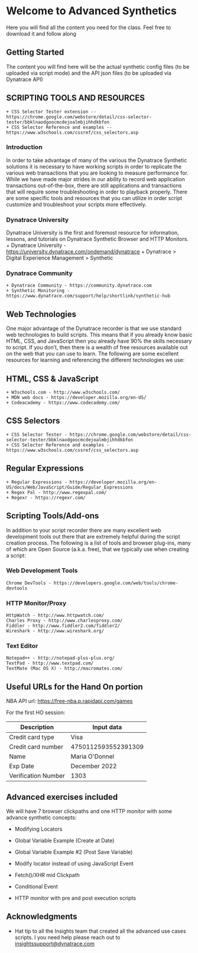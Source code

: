 # Welcome to Advanced Synthetics

Here you will find all the content you need for the class. Feel free to download it and follow along

## Getting Started

The content you will find here will be the actual synthetic config files (to be uploaded via script mode) and the API json files (to be uploaded via Dynatrace API)

## SCRIPTING TOOLS AND RESOURCES

	+ CSS Selector Tester extension -- https://chrome.google.com/webstore/detail/css-selector-tester/bbklnaodgoocmcdejoalmbjihhdkbfon
	+ CSS Selector Reference and examples -- https://www.w3schools.com/cssref/css_selectors.asp

### Introduction

In order to take advantage of many of the various the Dynatrace Synthetic solutions it is necessary to have working scripts in order to replicate the various web transactions that you are looking to measure performance for.  While we have made major strides in our ability to record web application transactions out-of-the-box, there are still applications and transactions that will require some troubleshooting in order to playback properly.  There are some specific tools and resources that you can utilize in order script customize and troubleshoot your scripts more effectively.  

### Dynatrace University
Dynatrace University is the first and foremost resource for information, lessons, and tutorials on Dynatrace Synthetic Browser and HTTP Monitors.
	+ Dynatrace University - https://university.dynatrace.com/ondemand/dynatrace
	+ Dynatrace > Digital Experience Management > Synthetic 

### Dynatrace Community
	+ Dynatrace Community - https://community.dynatrace.com
	+ Synthetic Monitoring -  https://www.dynatrace.com/support/help/shortlink/synthetic-hub

## Web Technologies
One major advantage of the Dynatrace recorder is that we use standard web technologies to build scripts.  This means that if you already know basic HTML, CSS, and JavaScript then you already have 90% the skills necessary to script.  If you don’t, then there is a wealth of free resources available out on the web that you can use to learn.  The following are some excellent resources for learning and referencing the different technologies we use:
	
## HTML, CSS & JavaScript
	+ W3schools.com - http://www.w3schools.com/
	+ MDN web docs - https://developer.mozilla.org/en-US/
	+ Codeacademy - https://www.codecademy.com/

## CSS Selectors
	+ CSS Selector Tester - https://chrome.google.com/webstore/detail/css-selector-tester/bbklnaodgoocmcdejoalmbjihhdkbfon
	+ CSS Selector Reference and examples - https://www.w3schools.com/cssref/css_selectors.asp

## Regular Expressions
	+ Regular Expressions - https://developer.mozilla.org/en-US/docs/Web/JavaScript/Guide/Regular_Expressions
	+ Regex Pal - http://www.regexpal.com/ 
	+ Regexr - https://regexr.com/

## Scripting Tools/Add-ons

In addition to your script recorder there are many excellent web development tools out there that are extremely helpful during the script creation process.  The following is a list of tools and browser plug-ins, many of which are Open Source (a.k.a. free), that we typically use when creating a script: 

### Web Development Tools
	Chrome DevTools - https://developers.google.com/web/tools/chrome-devtools

### HTTP Monitor/Proxy
	HttpWatch - http://www.httpwatch.com/
	Charles Proxy - http://www.charlesproxy.com/
	Fiddler - http://www.fiddler2.com/fiddler2/
	Wireshark - http://www.wireshark.org/
### Text Editor
	Notepad++ - http://notepad-plus-plus.org/
	TextPad - http://www.textpad.com/
	TextMate (Mac OS X) - http://macromates.com/ 


## Useful URLs for the Hand On portion

NBA API url: https://free-nba.p.rapidapi.com/games

For the first HO session: 

| Description | Input data |
| --- | --- |
| Credit card type | Visa |
| Credit card number | 4750112593552391309 |
| Name | Maria O'Donnel |
| Exp Date | December 2022 |
| Verification Number | 1303 |


## Advanced exercises included

We will have 7 browser clickpaths and one HTTP monitor with some advance synthetic concepts:

* Modifying Locators

* Global Variable Example (Create at Date)
	
* Global Variable Example #2 (Post Save Variable)

* Modify locator instead of using JavaScript Event

* Fetch()/XHR mid Clickpath

* Conditional Event

* HTTP monitor with pre and post execution scripts


## Acknowledgments

* Hat tip to all the Insights team that created all the advanced use cases scripts. I you need help please reach out to insightssupport@dynatrace.com

